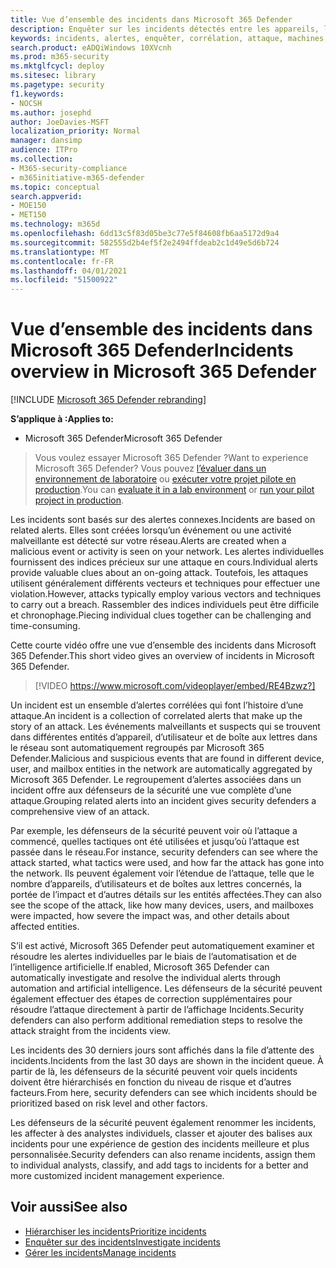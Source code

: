 ```yaml
---
title: Vue d’ensemble des incidents dans Microsoft 365 Defender
description: Enquêter sur les incidents détectés entre les appareils, les utilisateurs et les boîtes aux lettres.
keywords: incidents, alertes, enquêter, corrélation, attaque, machines, appareils, utilisateurs, identités, identité, boîte de réception, e-mail, 365, microsoft, m365
search.product: eADQiWindows 10XVcnh
ms.prod: m365-security
ms.mktglfcycl: deploy
ms.sitesec: library
ms.pagetype: security
f1.keywords:
- NOCSH
ms.author: josephd
author: JoeDavies-MSFT
localization_priority: Normal
manager: dansimp
audience: ITPro
ms.collection:
- M365-security-compliance
- m365initiative-m365-defender
ms.topic: conceptual
search.appverid:
- MOE150
- MET150
ms.technology: m365d
ms.openlocfilehash: 6dd13c5f83d05be3c77e5f84608fb6aa5172d9a4
ms.sourcegitcommit: 582555d2b4ef5f2e2494ffdeab2c1d49e5d6b724
ms.translationtype: MT
ms.contentlocale: fr-FR
ms.lasthandoff: 04/01/2021
ms.locfileid: "51500922"
---
```

# <a name="incidents-overview-in-microsoft-365-defender"></a><span data-ttu-id="572fb-104">Vue d’ensemble des incidents dans Microsoft 365 Defender</span><span class="sxs-lookup"><span data-stu-id="572fb-104">Incidents overview in Microsoft 365 Defender</span></span>

[!INCLUDE [Microsoft 365 Defender rebranding](../includes/microsoft-defender.md)]


<span data-ttu-id="572fb-105">**S’applique à :**</span><span class="sxs-lookup"><span data-stu-id="572fb-105">**Applies to:**</span></span>
- <span data-ttu-id="572fb-106">Microsoft 365 Defender</span><span class="sxs-lookup"><span data-stu-id="572fb-106">Microsoft 365 Defender</span></span>

> <span data-ttu-id="572fb-107">Vous voulez essayer Microsoft 365 Defender ?</span><span class="sxs-lookup"><span data-stu-id="572fb-107">Want to experience Microsoft 365 Defender?</span></span> <span data-ttu-id="572fb-108">Vous pouvez [l’évaluer dans un environnement de laboratoire](m365d-evaluation.md?ocid=cx-docs-MTPtriallab) ou [exécuter votre projet pilote en production](m365d-pilot.md?ocid=cx-evalpilot).</span><span class="sxs-lookup"><span data-stu-id="572fb-108">You can [evaluate it in a lab environment](m365d-evaluation.md?ocid=cx-docs-MTPtriallab) or [run your pilot project in production](m365d-pilot.md?ocid=cx-evalpilot).</span></span>
>


<span data-ttu-id="572fb-109">Les incidents sont basés sur des alertes connexes.</span><span class="sxs-lookup"><span data-stu-id="572fb-109">Incidents are based on related alerts.</span></span> <span data-ttu-id="572fb-110">Elles sont créées lorsqu’un événement ou une activité malveillante est détecté sur votre réseau.</span><span class="sxs-lookup"><span data-stu-id="572fb-110">Alerts are created when a malicious event or activity is seen on your network.</span></span> <span data-ttu-id="572fb-111">Les alertes individuelles fournissent des indices précieux sur une attaque en cours.</span><span class="sxs-lookup"><span data-stu-id="572fb-111">Individual alerts provide valuable clues about an on-going attack.</span></span> <span data-ttu-id="572fb-112">Toutefois, les attaques utilisent généralement différents vecteurs et techniques pour effectuer une violation.</span><span class="sxs-lookup"><span data-stu-id="572fb-112">However, attacks typically employ various vectors and techniques to carry out a breach.</span></span> <span data-ttu-id="572fb-113">Rassembler des indices individuels peut être difficile et chronophage.</span><span class="sxs-lookup"><span data-stu-id="572fb-113">Piecing individual clues together can be challenging and time-consuming.</span></span>

<span data-ttu-id="572fb-114">Cette courte vidéo offre une vue d’ensemble des incidents dans Microsoft 365 Defender.</span><span class="sxs-lookup"><span data-stu-id="572fb-114">This short video gives an overview of incidents in Microsoft 365 Defender.</span></span>
<br>

>[!VIDEO https://www.microsoft.com/videoplayer/embed/RE4Bzwz?]

<span data-ttu-id="572fb-115">Un incident est un ensemble d’alertes corrélées qui font l’histoire d’une attaque.</span><span class="sxs-lookup"><span data-stu-id="572fb-115">An incident is a collection of correlated alerts that make up the story of an attack.</span></span> <span data-ttu-id="572fb-116">Les événements malveillants et suspects qui se trouvent dans différentes entités d’appareil, d’utilisateur et de boîte aux lettres dans le réseau sont automatiquement regroupés par Microsoft 365 Defender.</span><span class="sxs-lookup"><span data-stu-id="572fb-116">Malicious and suspicious events that are found in different device, user, and mailbox entities in the network are automatically aggregated by Microsoft 365 Defender.</span></span> <span data-ttu-id="572fb-117">Le regroupement d’alertes associées dans un incident offre aux défenseurs de la sécurité une vue complète d’une attaque.</span><span class="sxs-lookup"><span data-stu-id="572fb-117">Grouping related alerts into an incident gives security defenders a comprehensive view of an attack.</span></span> 

<span data-ttu-id="572fb-118">Par exemple, les défenseurs de la sécurité peuvent voir où l’attaque a commencé, quelles tactiques ont été utilisées et jusqu’où l’attaque est passée dans le réseau.</span><span class="sxs-lookup"><span data-stu-id="572fb-118">For instance, security defenders can see where the attack started, what tactics were used, and how far the attack has gone into the network.</span></span> <span data-ttu-id="572fb-119">Ils peuvent également voir l’étendue de l’attaque, telle que le nombre d’appareils, d’utilisateurs et de boîtes aux lettres concernés, la portée de l’impact et d’autres détails sur les entités affectées.</span><span class="sxs-lookup"><span data-stu-id="572fb-119">They can also see the scope of the attack, like how many devices, users, and mailboxes were impacted, how severe the impact was, and other details about affected entities.</span></span>

<span data-ttu-id="572fb-120">S’il est activé, Microsoft 365 Defender peut automatiquement examiner et résoudre les alertes individuelles par le biais de l’automatisation et de l’intelligence artificielle.</span><span class="sxs-lookup"><span data-stu-id="572fb-120">If enabled, Microsoft 365 Defender can automatically investigate and resolve the individual alerts through automation and artificial intelligence.</span></span> <span data-ttu-id="572fb-121">Les défenseurs de la sécurité peuvent également effectuer des étapes de correction supplémentaires pour résoudre l’attaque directement à partir de l’affichage Incidents.</span><span class="sxs-lookup"><span data-stu-id="572fb-121">Security defenders can also perform additional remediation steps to resolve the attack straight from the incidents view.</span></span> 

<span data-ttu-id="572fb-122">Les incidents des 30 derniers jours sont affichés dans la file d’attente des incidents.</span><span class="sxs-lookup"><span data-stu-id="572fb-122">Incidents from the last 30 days are shown in the incident queue.</span></span> <span data-ttu-id="572fb-123">À partir de là, les défenseurs de la sécurité peuvent voir quels incidents doivent être hiérarchisés en fonction du niveau de risque et d’autres facteurs.</span><span class="sxs-lookup"><span data-stu-id="572fb-123">From here, security defenders can see which incidents should be prioritized based on risk level and other factors.</span></span> 

<span data-ttu-id="572fb-124">Les défenseurs de la sécurité peuvent également renommer les incidents, les affecter à des analystes individuels, classer et ajouter des balises aux incidents pour une expérience de gestion des incidents meilleure et plus personnalisée.</span><span class="sxs-lookup"><span data-stu-id="572fb-124">Security defenders can also rename incidents, assign them to individual analysts, classify, and add tags to incidents for a better and more customized incident management experience.</span></span>



## <a name="see-also"></a><span data-ttu-id="572fb-125">Voir aussi</span><span class="sxs-lookup"><span data-stu-id="572fb-125">See also</span></span>
- [<span data-ttu-id="572fb-126">Hiérarchiser les incidents</span><span class="sxs-lookup"><span data-stu-id="572fb-126">Prioritize incidents</span></span>](incident-queue.md)
- [<span data-ttu-id="572fb-127">Enquêter sur des incidents</span><span class="sxs-lookup"><span data-stu-id="572fb-127">Investigate incidents</span></span>](investigate-incidents.md)
- [<span data-ttu-id="572fb-128">Gérer les incidents</span><span class="sxs-lookup"><span data-stu-id="572fb-128">Manage incidents</span></span>](manage-incidents.md)
